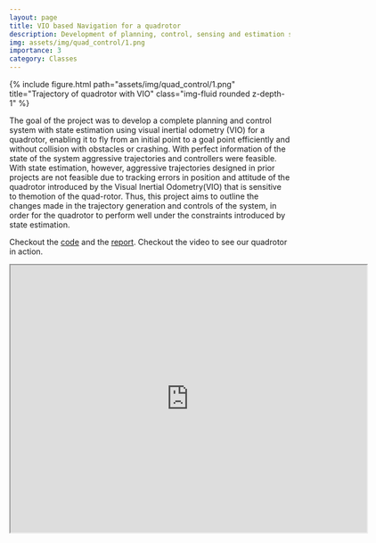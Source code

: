 ```yaml
---
layout: page
title: VIO based Navigation for a quadrotor
description: Development of planning, control, sensing and estimation stack for a quadrotor to navigate to a specified end goal
img: assets/img/quad_control/1.png
importance: 3
category: Classes
---
```



<div class="row">
    <div class="col-sm mt-3 mt-md-0">
        {% include figure.html path="assets/img/quad_control/1.png" title="Trajectory of quadrotor with VIO" class="img-fluid rounded z-depth-1" %}
    </div>
</div>

The goal of the project was to develop a complete planning and control system with state estimation
using visual inertial odometry (VIO) for a quadrotor, enabling it to fly from an initial point to a goal point
efficiently and without collision with obstacles or crashing. With perfect information of the state of the system
aggressive trajectories and controllers were feasible. With state estimation, however, aggressive trajectories
designed in prior projects are not feasible due to tracking errors in position and attitude of the quadrotor introduced
by the Visual Inertial Odometry(VIO) that is sensitive to themotion of the quad-rotor. Thus, this project aims to
outline the changes made in the trajectory generation and controls of the system,
in order for the quadrotor to perform well under the constraints introduced by state estimation.

Checkout the [code](https://github.com/harshg99/control_sensing_estimation_quadrotor) and the [report](/hgmain/assets/pdf/MEAM620_project3.pdf).
Checkout the video to see our quadrotor in action.

<iframe src="https://www.youtube.com/embed/j0pmaxFGDfY"
        width = "640"
        height = "480"
        frameborder="1"
        allowfullscreen>
</iframe>
